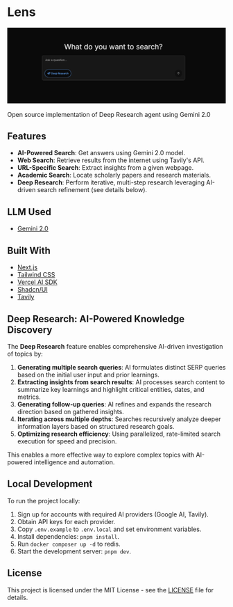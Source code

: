# Lens

![Lens](/app/opengraph-image.png)

Open source implementation of Deep Research agent using Gemini 2.0

## Features

- **AI-Powered Search**: Get answers using Gemini 2.0 model.
- **Web Search**: Retrieve results from the internet using Tavily's API.
- **URL-Specific Search**: Extract insights from a given webpage.
- **Academic Search**: Locate scholarly papers and research materials.
- **Deep Research**: Perform iterative, multi-step research leveraging AI-driven search refinement (see details below).

## LLM Used

- [Gemini 2.0](https://ai.google.dev/)

## Built With

- [Next.js](https://nextjs.org/)
- [Tailwind CSS](https://tailwindcss.com/)
- [Vercel AI SDK](https://sdk.vercel.ai/docs)
- [Shadcn/UI](https://ui.shadcn.com/)
- [Tavily](https://tavily.com/)

## Deep Research: AI-Powered Knowledge Discovery

The **Deep Research** feature enables comprehensive AI-driven investigation of topics by:

1. **Generating multiple search queries**: AI formulates distinct SERP queries based on the initial user input and prior learnings.
2. **Extracting insights from search results**: AI processes search content to summarize key learnings and highlight critical entities, dates, and metrics.
3. **Generating follow-up queries**: AI refines and expands the research direction based on gathered insights.
4. **Iterating across multiple depths**: Searches recursively analyze deeper information layers based on structured research goals.
5. **Optimizing research efficiency**: Using parallelized, rate-limited search execution for speed and precision.

This enables a more effective way to explore complex topics with AI-powered intelligence and automation.

## Local Development

To run the project locally:

1. Sign up for accounts with required AI providers (Google AI, Tavily).
2. Obtain API keys for each provider.
3. Copy `.env.example` to `.env.local` and set environment variables.
4. Install dependencies: `pnpm install`.
5. Run `docker composer up -d` to redis.
6. Start the development server: `pnpm dev`.

## License

This project is licensed under the MIT License - see the [LICENSE](LICENSE) file for details.

